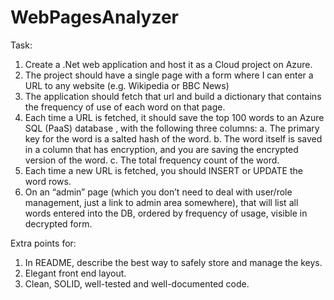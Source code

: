 # WebPagesAnalyzer

Task:
1. Create a .Net web application and host it as a Cloud project on Azure.
2. The project should have a single page with a form where I can enter a URL to any website (e.g. Wikipedia or BBC News)
3. The application should fetch that url and build a dictionary that contains the frequency of use of each word on that page.
4. Each time a URL is fetched, it should save the top 100 words to an Azure SQL (PaaS) database , with the following three columns:
    a. The primary key for the word is a salted hash of the word.
    b. The word itself is saved in a column that has encryption, and you are saving the encrypted version of the word.
    c. The total frequency count of the word.
5. Each time a new URL is fetched, you should INSERT or UPDATE the word rows.
6. On an “admin” page (which you don’t need to deal with user/role management, just a link to admin area somewhere), that will list all words entered into the DB, ordered by frequency of usage, visible in decrypted form.
 
Extra points for:
1. In README, describe the best way to safely store and manage the keys.
2. Elegant front end layout.
3. Clean, SOLID, well-tested and well-documented code.
